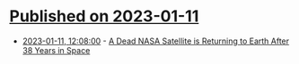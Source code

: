 # [Published on 2023-01-11](index.md)

* [2023-01-11, 12:08:00](https://soylentnews.org/article.pl?sid=23/01/10/087217&from=rss) - [A Dead NASA Satellite is Returning to Earth After 38 Years in Space](https://soylentnews.org/article.pl?sid=23/01/10/087217&from=rss)

